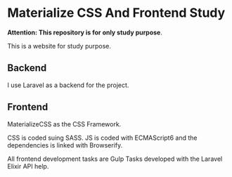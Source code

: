 # Materialize CSS And Frontend Study

**Attention: This repository is for only study purpose**.

This is a website for study purpose.

## Backend
I use Laravel as a backend for the project.

## Frontend

MaterializeCSS as the CSS Framework.

CSS is coded suing SASS.
JS is coded with ECMAScript6 and the dependencies is linked with Browserify.

All frontend development tasks are Gulp Tasks developed with the Laravel Elixir API help. 
